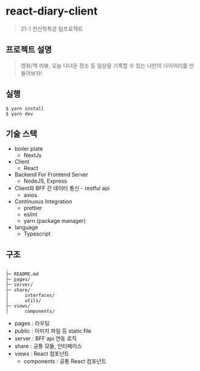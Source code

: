 # react-diary-client

> 21-1 전산학특강 텀프로젝트

## 프로젝트 설명

> 영화/책 리뷰, 오늘 다녀온 장소 등 일상을 기록할 수 있는 나만의 다이어리를 만들어보자!

## 실행

```
$ yarn install
$ yarn dev

```

## 기술 스택

- boiler plate
  - NextJs
- Client
  - React
- Backend For Frontend Server
  - NodeJS, Express
- Client와 BFF 간 데이터 통신 - restful api
  - axios
- Continuous Integration
  - prettier
  - eslint
  - yarn (package manager)
- language
  - Typescript

## 구조

```
.
├─ README.md
├─ pages/
├─ server/
├─ share/
│      interfaces/
│      utils/
├─ views/
│      components/

```

- pages : 라우팅
- public : 이미지 파일 등 static file
- server : BFF api 연동 로직
- share : 공통 모듈, 인터페이스
- views : React 컴포넌트
  - components : 공통 React 컴포넌트
